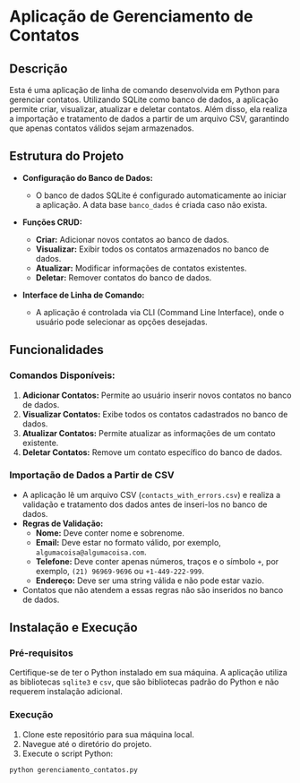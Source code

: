 # Aplicação de Gerenciamento de Contatos

## Descrição

Esta é uma aplicação de linha de comando desenvolvida em Python para gerenciar contatos. Utilizando SQLite como banco de dados, a aplicação permite criar, visualizar, atualizar e deletar contatos. Além disso, ela realiza a importação e tratamento de dados a partir de um arquivo CSV, garantindo que apenas contatos válidos sejam armazenados.

## Estrutura do Projeto

- **Configuração do Banco de Dados:** 
  - O banco de dados SQLite é configurado automaticamente ao iniciar a aplicação. A data base `banco_dados` é criada caso não exista.
  
- **Funções CRUD:**
  - **Criar:** Adicionar novos contatos ao banco de dados.
  - **Visualizar:** Exibir todos os contatos armazenados no banco de dados.
  - **Atualizar:** Modificar informações de contatos existentes.
  - **Deletar:** Remover contatos do banco de dados.

- **Interface de Linha de Comando:**
  - A aplicação é controlada via CLI (Command Line Interface), onde o usuário pode selecionar as opções desejadas.

## Funcionalidades

### Comandos Disponíveis:
1. **Adicionar Contatos:** Permite ao usuário inserir novos contatos no banco de dados.
2. **Visualizar Contatos:** Exibe todos os contatos cadastrados no banco de dados.
3. **Atualizar Contatos:** Permite atualizar as informações de um contato existente.
4. **Deletar Contatos:** Remove um contato específico do banco de dados.

### Importação de Dados a Partir de CSV

- A aplicação lê um arquivo CSV (`contacts_with_errors.csv`) e realiza a validação e tratamento dos dados antes de inseri-los no banco de dados.
- **Regras de Validação:**
  - **Nome:** Deve conter nome e sobrenome.
  - **Email:** Deve estar no formato válido, por exemplo, `algumacoisa@algumacoisa.com`.
  - **Telefone:** Deve conter apenas números, traços e o símbolo `+`, por exemplo, `(21) 96969-9696` ou `+1-449-222-999`.
  - **Endereço:** Deve ser uma string válida e não pode estar vazio.
- Contatos que não atendem a essas regras não são inseridos no banco de dados.

## Instalação e Execução

### Pré-requisitos

Certifique-se de ter o Python instalado em sua máquina. A aplicação utiliza as bibliotecas `sqlite3` e `csv`, que são bibliotecas padrão do Python e não requerem instalação adicional.

### Execução

1. Clone este repositório para sua máquina local.
2. Navegue até o diretório do projeto.
3. Execute o script Python:

```bash
python gerenciamento_contatos.py
